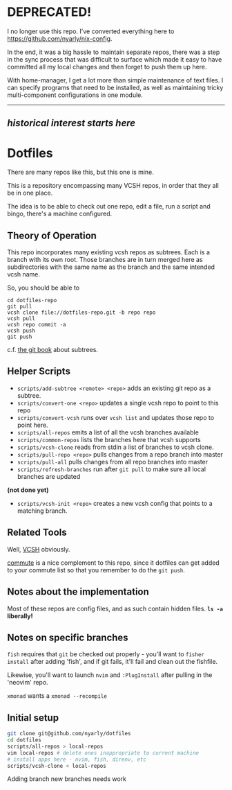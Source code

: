 # DEPRECATED!

I no longer use this repo.
I've converted everything here to
https://github.com/nyarly/nix-config.

In the end,
it was a big hassle to maintain separate repos,
there was a step in the sync process that was difficult to surface
which made it easy to have committed all my local changes
and then forget to push them up here.

With home-manager,
I get a lot more than simple maintenance
of text files.
I can specify programs that need to be installed,
as well as maintaining tricky
multi-component configurations
in one module.

---
_historical interest starts here_
---

# Dotfiles

There are many repos like this, but this one is mine.

This is a repository encompassing many VCSH repos, in order that they all be in one place.

The idea is to be able to
check out one repo,
edit a file,
run a script
and bingo, there's a machine configured.

## Theory of Operation

This repo incorporates many existing vcsh repos as subtrees.
Each is a branch with its own root.
Those branches are in turn merged here as subdirectories
with the same name as the branch
and the same intended vcsh name.

So, you should be able to
```
cd dotfiles-repo
git pull
vcsh clone file://dotfiles-repo.git -b repo repo
vcsh pull
vcsh repo commit -a
vcsh push
git push
```

c.f. [the git book](https://git-scm.com/book/en/v1/Git-Tools-Subtree-Merging) about subtrees.

## Helper Scripts

* `scripts/add-subtree <remote> <repo>` adds an existing git repo as a subtree.
* `scripts/convert-one <repo>` updates a single vcsh repo to point to this repo
* `scripts/convert-vcsh` runs over `vcsh list` and updates those repo to point here.
* `scripts/all-repos` emits a list of all the vcsh branches available
* `scripts/common-repos` lists the branches here that vcsh supports
* `scripts/vcsh-clone` reads from stdin a list of branches to vcsh clone.
* `scripts/pull-repo <repo>` pulls changes from a repo branch into master
* `scripts/pull-all` pulls changes from all repo branches into master
* `scripts/refresh-branches` run after `git pull` to make sure all local branches are updated

__(not done yet)__
* `scripts/vcsh-init <repo>` creates a new vcsh config that points to a matching branch.

## Related Tools

Well, [VCSH](https://github.com/RichiH/vcsh) obviously.

[commute](https://github.com/nyarly/commute) is a nice complement to this repo,
since it dotfiles can get added to your commute list
so that you remember to do the `git push`.

## Notes about the implementation

Most of these repos are config files,
and as such contain hidden files.
**`ls -a` liberally!**


## Notes on specific branches

`fish` requires that `git` be checked out properly -
you'll want to `fisher install` after adding 'fish',
and if git fails, it'll fail and clean out the fishfile.

Likewise, you'll want to launch `nvim` and `:PlugInstall`
after pulling in the 'neovim' repo.

`xmonad` wants a `xmonad --recompile`

## Initial setup
```sh
git clone git@github.com/nyarly/dotfiles
cd dotfiles
scripts/all-repos > local-repos
vim local-repos # delete ones inappropriate to current machine
# install apps here - nvim, fish, direnv, etc
scripts/vcsh-clone < local-repos
```
Adding branch new branches needs work
